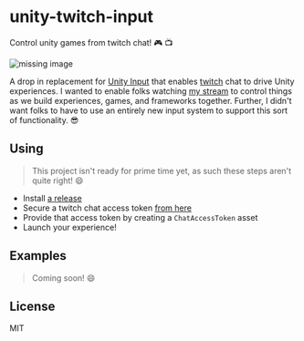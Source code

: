 # unity-twitch-input

Control unity games from twitch chat! :video_game: :tv:

![missing image](#bad-link)

A drop in replacement for [Unity Input](https://docs.unity3d.com/ScriptReference/Input.html) that enables [twitch](https://twitch.tv) chat to drive Unity experiences. I wanted to enable folks watching [my stream](https://twitch.tv/ben_greenier) to control things as we build experiences, games, and frameworks together. Further, I didn't want folks to have to use an entirely new input system to support this sort of functionality. :sunglasses:

## Using

> This project isn't ready for prime time yet, as such these steps aren't quite right! :smile:

+ Install [a release](https://github.com/bengreenier/unity-twitch-input/releases)
+ Secure a twitch chat access token [from here](https://twitchapps.com/tmi)
+ Provide that access token by creating a `ChatAccessToken` asset
+ Launch your experience!

## Examples

> Coming soon! :smile:

## License

MIT